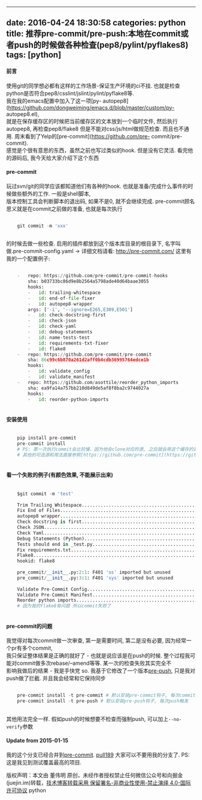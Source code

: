
---
date: 2016-04-24 18:30:58
categories: python
title: 推荐pre-commit/pre-push:本地在commit或者push的时候做各种检查(pep8/pylint/pyflakes8)
tags: [python]
---
#### 前言
使用git的同学想必都有这样的工作场景-保证生产环境的ci不挂.
也就是检查python是否符合pep8/csslint/jslint/pylint/pyflake8等.  
我在我的emacs配置中加入了这一项[py-
autopep8](https://github.com/dongweiming/emacs.d/blob/master/custom/py-
autopep8.el),  
就是在保存缓存区的时候把当前缓存区的文本放到一个临时文件, 然后执行autopep8, 再检查pep8/flake8
但是不能对css/js/html做规范检查. 而且也不通用. 周末看到了Yelp的[pre-commit](https://github.com/pre-
commit/pre-commit).  
感觉是个很有意思的东西，虽然之前也写过类似的hook. 但是没有它灵活. 看完他的源码后, 我今天给大家介绍下这个东西
#### pre-commit
玩过svn/git的同学应该都知道他们有各种的hook. 也就是准备/完成什么事件的时候做些额外的工作. 一般是shell脚本,  
版本控制工具会判断脚本的退出码, 如果不是0, 就不会继续完成. pre-commit顾名思义就是在commit之前做的准备, 也就是每次执行

``` python    
    
    git commit -m 'xxx'  
      
```
  
的时候去做一些检查. 启用的插件都放到这个版本库目录的根目录下, 名字叫做.pre-commit-config.yaml -> 详细文档请看:
<http://pre-commit.com/>
这里有我的一个配置例子:

``` python    
    
    -   repo: https://github.com/pre-commit/pre-commit-hooks  
        sha: b03733bc86d9e8b2564a5798ade40d64baae3055  
        hooks:  
        -   id: trailing-whitespace  
        -   id: end-of-file-fixer  
        -   id: autopep8-wrapper  
        args: ['-i', '--ignore=E265,E309,E501']  
        -   id: check-docstring-first  
        -   id: check-json  
        -   id: check-yaml  
        -   id: debug-statements  
        -   id: name-tests-test  
        -   id: requirements-txt-fixer  
        -   id: flake8  
    -   repo: https://github.com/pre-commit/pre-commit  
        sha: 86c99c6b870a261d2aff0b4cdb36995764edce1b  
        hooks:  
        -   id: validate_config  
        -   id: validate_manifest  
    -   repo: https://github.com/asottile/reorder_python_imports  
        sha: ea9fa14a757bb210d849de5af8f8ba2c9744027a  
        hooks:  
        -   id: reorder-python-imports  
      
```
  
#### 安装使用

``` python    
    
    pip install pre-commit  
    pre-commit install  
    # PS: 第一次执行commit会比较慢，因为他会clone对应的源, 之后就会用这个缓存的源  
    # 其他的可选源和用法直接参照[https://github.com/pre-commit](https://github.com/pre-commit)里面的项目或者[http://pre-commit.com/hooks.html](http://pre-commit.com/hooks.html)  
      
```
  
#### 看一个失败的例子(有颜色效果, 不能展示出来)

``` python    
    
    $git commit -m 'test'  
      
    Trim Trailing Whitespace.................................................................................................................Passed  
    Fix End of Files.........................................................................................................................Passed  
    autopep8 wrapper.........................................................................................................................Passed  
    Check docstring is first.................................................................................................................Passed  
    Check JSON..........................................................................................................(no files to check) Skipped  
    Check Yaml..........................................................................................................(no files to check) Skipped  
    Debug Statements (Python)................................................................................................................Passed  
    Tests should end in _test.py........................................................................................(no files to check) Skipped  
    Fix requirements.txt................................................................................................(no files to check) Skipped  
    Flake8...................................................................................................................................Failed  
    hookid: flake8  
      
    pre_commit/__init__.py:2:1: F401 'os' imported but unused  
    pre_commit/__init__.py:3:1: F401 'sys' imported but unused  
      
    Validate Pre-Commit Config..........................................................................................(no files to check) Skipped  
    Validate Pre-Commit Manifest........................................................................................(no files to check) Skipped  
    Reorder python imports...................................................................................................................Passed  
    # 因为我的flake8有问题 所以commit失败了  
      
```
  
#### pre-commit的问题
我觉得对每次commit做一次审查, 第一是需要时间, 第二是没有必要, 因为经常一个pr有多个commit,  
我只保证整体结果是正确的就好了 - 也就是说应该是在push的时候. 整个过程我可能对commit做多次rebase/–amend等等.
某一次的检查失败其实完全不  
影响我做后的结果 - 我是手快党
so. 我基于它修改了一个版本[pre-push](https://github.com/dongweiming/pre-push/),
只是我对push做了拦截. 并且我会经常和它保持同步

``` python    
    
    pre-commit install -t pre-commit # 默认安装pre-commit钩子, 每次commit触发  
    pre-commit install -t pre-push # 默认安装pre-push钩子, 每次push触发  
      
```
  
其他用法完全一样.
假如push的时候想要不检查而强制push, 可以加上`--no-verify`参数
#### Update from 2015-01-15
我的这个分支已经合并到[pre-commit](https://github.com/pre-commit/pre-commit).
[pull189](https://github.com/pre-commit/pre-commit/pull/189)
大家可以不要用我的分支了. PS: 这是我见到测试覆盖最高的项目.

版权声明：本文由 董伟明 原创，未经作者授权禁止任何微信公众号和向掘金(juejin.im)转载，[技术博客转载采用 保留署名-非商业性使用-禁止演绎 4.0-国际许可协议](https://creativecommons.org/licenses/by-nc-nd/4.0/deed.zh)
python
